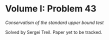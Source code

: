 # Volume I: Problem 43

*Conservatism of the standard upper bound test*

Solved by Sergei Treil. Paper yet to be tracked.
